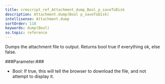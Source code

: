 ```yaml
---
title: crmscript_ref_Attachment_dump_Bool_p_saveToDisk
description: Attachment.dump(Bool p_saveToDisk)
intellisense: Attachment.dump
sortOrder: 118
keywords: dump(Bool)
so.topic: reference
---
```


Dumps the attachment file to output. Returns bool true if everything ok, else false.



###Parameter:###


 - Bool: If true, this will tell the browser to download the file, and not attempt to display it.


